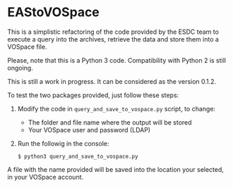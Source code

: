# EAStoVOSpace

This is a simplistic refactoring of the code provided by the ESDC team to
execute a query into the archives, retrieve the data and store them into
a VOSpace file.

Please, note that this is a Python 3 code.  Compatibility with Python 2
is still ongoing.

This is still a work in progress.  It can be considered as the version 0.1.2.

To test the two packages provided, just follow these steps:

1. Modify the code in `query_and_save_to_vospace.py` script, to change:
   * The folder and file name where the output will be stored
   * Your VOSpace user and password (LDAP)

2. Run the followig in the console:

       $ python3 query_and_save_to_vospace.py

A file with the name provided will be saved into the location your selected,
in your VOSpace account.



